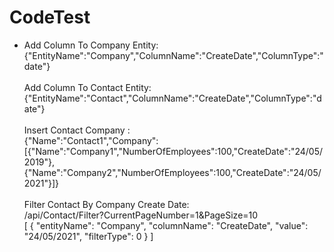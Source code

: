 # CodeTest
- Add Column To Company Entity: <br />
{"EntityName":"Company","ColumnName":"CreateDate","ColumnType":"date"} <br /><br />
Add Column To Contact Entity: <br />
{"EntityName":"Contact","ColumnName":"CreateDate","ColumnType":"date"} <br /><br />
Insert Contact Company : <br />
{"Name":"Contact1","Company":[{"Name":"Company1","NumberOfEmployees":100,"CreateDate":"24/05/2019"},{"Name":"Company2","NumberOfEmployees":100,"CreateDate":"24/05/2021"}]} <br /><br />
Filter Contact By Company Create Date:<br />
/api/Contact/Filter?CurrentPageNumber=1&PageSize=10 <br/>
[
  {
    "entityName": "Company",
    "columnName": "CreateDate",
    "value": "24/05/2021",
    "filterType": 0
  }
]
